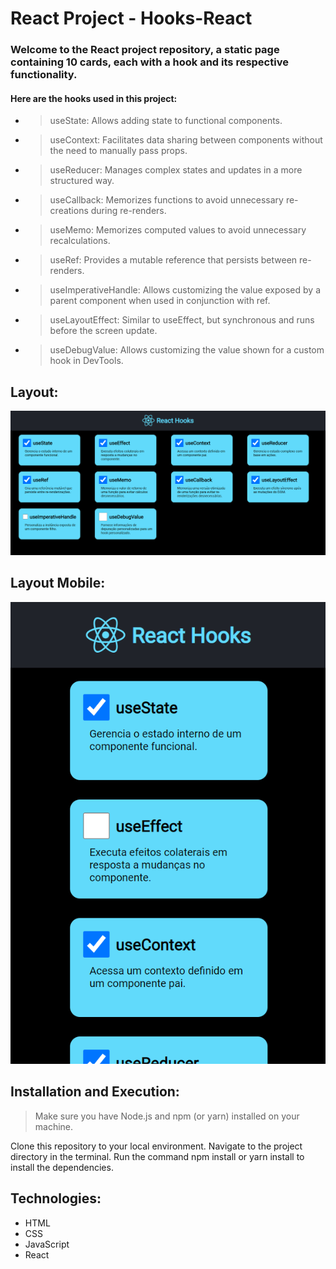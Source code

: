 # React Project - Hooks-React
### Welcome to the React project repository, a static page containing 10 cards, each with a hook and its respective functionality.

#### Here are the hooks used in this project:

- > useState: Allows adding state to functional components.
- > useContext: Facilitates data sharing between components without the need to manually pass props.
- > useReducer: Manages complex states and updates in a more structured way.
- > useCallback: Memorizes functions to avoid unnecessary re-creations during re-renders.
- > useMemo: Memorizes computed values to avoid unnecessary recalculations.
- > useRef: Provides a mutable reference that persists between re-renders.
- > useImperativeHandle: Allows customizing the value exposed by a parent component when used in conjunction with ref.
- > useLayoutEffect: Similar to useEffect, but synchronous and runs before the screen update.
- > useDebugValue: Allows customizing the value shown for a custom hook in DevTools.

## Layout:

![preview](src/assets/preview.png)

## Layout Mobile:

![preview](src/assets/preview-2.png)

## Installation and Execution:
> Make sure you have Node.js and npm (or yarn) installed on your machine.

Clone this repository to your local environment.
Navigate to the project directory in the terminal.
Run the command npm install or yarn install to install the dependencies.

## Technologies:
- HTML
- CSS
- JavaScript
- React